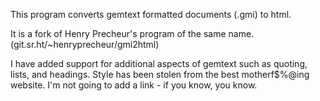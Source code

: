 This program converts gemtext formatted documents (.gmi) to html.

It is a fork of Henry Precheur's program of the same name. 
(git.sr.ht/~henryprecheur/gmi2html)

I have added support for additional aspects of gemtext such as quoting,
lists, and headings. Style has been stolen from the best motherf$%@ing 
website. I'm not going to add a link - if you know, you know.
